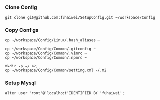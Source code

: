 ### Clone Config
```
git clone git@github.com:fuhaiwei/SetupConfig.git ~/workspace/Config
```

### Copy Configs
```
cp ~/workspace/Config/Linux/.bash_aliases ~

cp ~/workspace/Config/Common/.gitconfig ~
cp ~/workspace/Config/Common/.vimrc ~
cp ~/workspace/Config/Common/.npmrc ~

mkdir -p ~/.m2;
cp ~/workspace/Config/Common/setting.xml ~/.m2
```

### Setup Mysql
```
alter user 'root'@'localhost'IDENTIFIED BY 'fuhaiwei';
```